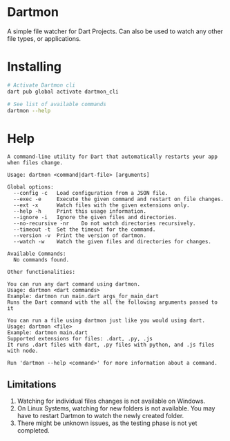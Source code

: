# Dartmon

A simple file watcher for Dart Projects. Can also be used to watch any other file types, or applications.

# Installing

```sh
# Activate Dartmon cli
dart pub global activate dartmon_cli

# See list of available commands
dartmon --help
```

# Help

```
A command-line utility for Dart that automatically restarts your app when files change.

Usage: dartmon <command|dart-file> [arguments]

Global options:
  --config -c   Load configuration from a JSON file.
  --exec -e     Execute the given command and restart on file changes.        
  --ext -x      Watch files with the given extensions only.
  --help -h     Print this usage information.
  --ignore -i   Ignore the given files and directories.
  --no-recursive -nr    Do not watch directories recursively.
  --timeout -t  Set the timeout for the command.
  --version -v  Print the version of dartmon.
  --watch -w    Watch the given files and directories for changes.

Available Commands:
  No commands found.

Other functionalities:

You can run any dart command using dartmon.
Usage: dartmon <dart commands>
Example: dartmon run main.dart args_for_main_dart
Runs the Dart command with the all the following arguments passed to it       

You can run a file using dartmon just like you would using dart.
Usage: dartmon <file>
Example: dartmon main.dart
Supported extensions for files: .dart, .py, .js
It runs .dart files with dart, .py files with python, and .js files with node.

Run 'dartmon --help <command>' for more information about a command.
```

## Limitations

1. Watching for individual files changes is not available on Windows.
2. On Linux Systems, watching for new folders is not available. You may have to restart Dartmon to watch the newly created folder.
3. There might be unknown issues, as the testing phase is not yet completed.
